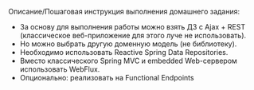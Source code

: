 Описание/Пошаговая инструкция выполнения домашнего задания:

* За основу для выполнения работы можно взять ДЗ с Ajax + REST
(классическое веб-приложение для этого луче не использовать).
* Но можно выбрать другую доменную модель (не библиотеку).
* Необходимо использовать Reactive Spring Data Repositories.
* Вместо классического Spring MVC и embedded Web-сервером использовать WebFlux.
* Опционально: реализовать на Functional Endpoints